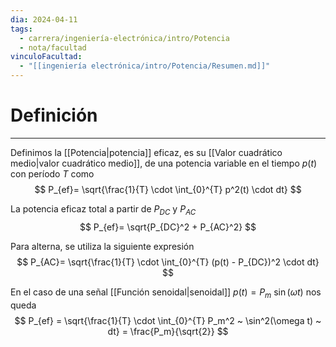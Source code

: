 ```yaml
---
dia: 2024-04-11
tags:
  - carrera/ingeniería-electrónica/intro/Potencia
  - nota/facultad
vinculoFacultad:
  - "[[ingeniería electrónica/intro/Potencia/Resumen.md]]"
---
```

# Definición
---
Definimos la [[Potencia|potencia]] eficaz, es su [[Valor cuadrático medio|valor cuadrático medio]], de una potencia variable en el tiempo $p(t)$ con período $T$ como $$ P_{ef}= \sqrt{\frac{1}{T} \cdot \int_{0}^{T} p^2(t) \cdot dt} $$

La potencia eficaz total a partir de $P_{DC}$ y $P_{AC}$ $$ P_{ef}= \sqrt{P_{DC}^2 + P_{AC}^2} $$

Para alterna, se utiliza la siguiente expresión $$ P_{AC}= \sqrt{\frac{1}{T} \cdot \int_{0}^{T} (p(t) - P_{DC})^2 \cdot dt} $$

En el caso de una señal [[Función senoidal|senoidal]] $p(t) = P_m ~ \sin(\omega t)$ nos queda $$ P_{ef} = \sqrt{\frac{1}{T} \cdot \int_{0}^{T} P_m^2 ~ \sin^2(\omega t) ~ dt} = \frac{P_m}{\sqrt{2}} $$
